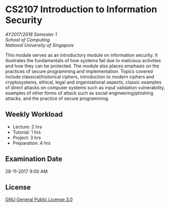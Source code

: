 # CS2107 Introduction to Information Security

_AY2017/2018 Semester 1<br>
School of Computing<br>
National University of Singapore_

This module serves as an introductory module on information security. It illustrates the fundamentals of how systems fail due to malicious activities and how they can be protected. The module also places emphasis on the practices of secure programming and implementation. Topics covered include classical/historical ciphers, introduction to modern ciphers and cryptosystems, ethical, legal and organisational aspects, classic examples of direct attacks on computer systems such as input validation vulnerability, examples of other forms of attack such as social engineering/phishing attacks, and the practice of secure programming.

## Weekly Workload
- Lecture: 2 hrs
- Tutorial: 1 hrs
- Project: 3 hrs
- Preparation: 4 hrs

## Examination Date
28-11-2017 9:00 AM

## License
[GNU General Public License 3.0](LICENSE)
